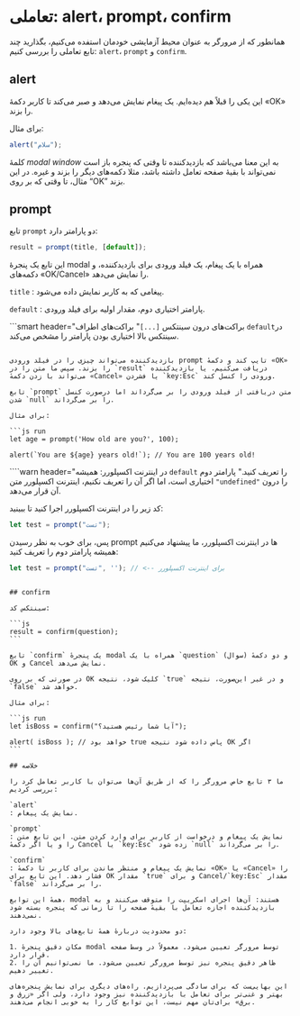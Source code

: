 # تعاملی:  alert، prompt، confirm
همانطور که از مرورگر به عنوان محیط آزمایشی خودمان استفده می‌کنیم، بگذارید چند تابع تعاملی را بررسی کنیم:  `alert`، `prompt` و `confirm`. 

## alert

این یکی را قبلاً هم دیده‌ایم. یک پیغام نمایش می‌دهد و صبر می‌کند تا کاربر دکمهٔ «OK» را بزند.

برای مثال:

```js run
alert("سلام");
```

کلمۀ *modal window* به این معنا می‌‌باشد که بازدیدکننده تا وقتی که پنجره باز است نمی‌تواند با بقیۀ صفحه تعامل داشته باشد، مثلا دکمه‌های دیگر را بزند و غیره. در این مثال، تا وقتی که بر روی  “OK” بزند.

## prompt

تابع `prompt` دو پارامتر دارد:

```js no-beautify
result = prompt(title, [default]);
```

این تابع یک پنجرهٔ modal همراه با یک پیغام، یک فیلد ورودی برای بازدیدکننده، و دکمه‌های «OK/Cancel» را نمایش می‌دهد.

`title`
: پیغامی که به کاربر نمایش داده می‌شود.

`default`
: پارامتر اختیاری دوم، مقدار اولیه برای فیلد ورودی.

```smart header="براکت‌های درون سینتکس `[...]`"
براکت‌های اطراف `default`در سینتکس بالا اختیاری بودن پارامتر را مشخص می‌کند.
```

بازدیدکننده می‌تواند چیزی را در فیلد ورودی prompt تایپ کند و دکمهٔ «OK» را بزند. سپس ما متن را در `result` دریافت می‌کنیم. یا بازدیدکننده می‌تواند با زدن دکمهٔ «Cancel» یا فشردن `key:Esc` ورودی را کنسل کند.

تابع `prompt` متن دریافتی از فیلد ورودی را بر می‌گرداند اما درصورت کنسل شدن `null` را بر می‌گرداند.

برای مثال:

```js run
let age = prompt('How old are you?', 100);

alert(`You are ${age} years old!`); // You are 100 years old!
```

````warn header="در اینترنت اکسپلورر: همیشه `default` را تعریف کنید."
پارامتر دوم اختیاری است، اما اگر آن را تعریف نکنیم، اینترنت اکسپلورر متن `"undefined"` را درون آن قرار می‌دهد.

کد زیر را در اینترنت اکسپلورر اجرا کنید تا ببینید:

```js run
let test = prompt("تست");
```

پس، برای خوب به نظر رسیدن prompt ها در اینترنت اکسپلورر، ما پیشنهاد می‌کنیم همیشه پارامتر دوم را تعریف کنید:

```js run
let test = prompt("تست", ''); // <-- برای اینترنت اکسپلورر
```
````

## confirm

سینتکس کد:

```js
result = confirm(question);
```

تابع `confirm` یک پنجرهٔ modal همراه با یک `question` (سوال) و دو دکمهٔ OK و Cancel نمایش می‌دهد.

در صورتی که بر روی OK کلیک شود، نتیجه `true` و در غیر این‌صورت، نتیجه `false` خواهد شد.

برای مثال:

```js run
let isBoss = confirm("آیا شما رئیس هستید؟");

alert( isBoss ); // خواهد بود true پاس داده شود نتیجه OK اگر
```

## خلاصه

ما ۳ تابع خاص مرورگر را که از طریق آن‌ها می‌توان با کاربر تعامل کرد را بررسی کردیم:

`alert`
: نمایش یک پیغام.

`prompt`
: نمایش یک پیغام و درخواست از کاربر برای وارد کردن متن. این تابع متن را و یا اگر دکمهٔ Cancel یا `key:Esc` زده شود `null` را بر می‌گرداند.

`confirm`
: نمایش یک پیغام و منتظر ماندن برای کاربر تا دکمهٔ «OK» یا «Cancel» را فشار دهد. این تابع برای OK مقدار `true` و برای Cancel/`key:Esc` مقدار `false` را بر می‌گرداند.

همهٔ این توابع، modal هستند: آن‌ها اجرای اسکریپت را متوقف می‌کنند و به بازدیدکننده اجازه تعامل با بقیهٔ صفحه را تا زمانی که پنجره بسته شود نمی‌دهند.

دو محدودیت دربارهٔ همهٔ تابع‌های بالا وجود دارد:

1. مکان دقیق پنجرهٔ modal توسط مرورگر تعیین می‌شود. معمولاً در وسط صفحه قرار دارد.
2. ظاهر دقیق پنجره نیز توسط مرورگر تعیین می‌شود. ما نمی‌توانیم آن را تغییر دهیم.

این بهایی‌ست که برای سادگی می‌پردازیم. راه‌های دیگری برای نمایش پنجره‌های بهتر و غنی‌تر برای تعامل با بازدیدکننده نیز وجود دارد، ولی اگر «زرق و برق» برای‌تان مهم نیست، این توابع کار را به خوبی انجام می‌دهند.
